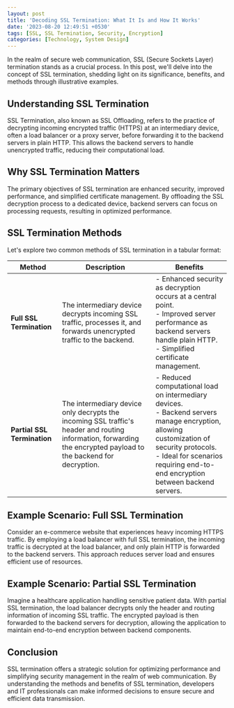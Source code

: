 ```yaml
---
layout: post
title: 'Decoding SSL Termination: What It Is and How It Works'
date: '2023-08-20 12:49:51 +0530'
tags: [SSL, SSL Termination, Security, Encryption]
categories: [Technology, System Design]
---
```


In the realm of secure web communication, SSL (Secure Sockets Layer) termination stands as a crucial process. In this post, we'll delve into the concept of SSL termination, shedding light on its significance, benefits, and methods through illustrative examples.

## Understanding SSL Termination

SSL Termination, also known as SSL Offloading, refers to the practice of decrypting incoming encrypted traffic (HTTPS) at an intermediary device, often a load balancer or a proxy server, before forwarding it to the backend servers in plain HTTP. This allows the backend servers to handle unencrypted traffic, reducing their computational load.

## Why SSL Termination Matters

The primary objectives of SSL termination are enhanced security, improved performance, and simplified certificate management. By offloading the SSL decryption process to a dedicated device, backend servers can focus on processing requests, resulting in optimized performance.

## SSL Termination Methods

Let's explore two common methods of SSL termination in a tabular format:

| Method | Description | Benefits |
|--------|-------------|----------|
| **Full SSL Termination** | The intermediary device decrypts incoming SSL traffic, processes it, and forwards unencrypted traffic to the backend. | - Enhanced security as decryption occurs at a central point.<br>- Improved server performance as backend servers handle plain HTTP.<br>- Simplified certificate management. |
| **Partial SSL Termination** | The intermediary device only decrypts the incoming SSL traffic's header and routing information, forwarding the encrypted payload to the backend for decryption. | - Reduced computational load on intermediary devices.<br>- Backend servers manage encryption, allowing customization of security protocols.<br>- Ideal for scenarios requiring end-to-end encryption between backend servers. |

## Example Scenario: Full SSL Termination

Consider an e-commerce website that experiences heavy incoming HTTPS traffic. By employing a load balancer with full SSL termination, the incoming traffic is decrypted at the load balancer, and only plain HTTP is forwarded to the backend servers. This approach reduces server load and ensures efficient use of resources.

## Example Scenario: Partial SSL Termination

Imagine a healthcare application handling sensitive patient data. With partial SSL termination, the load balancer decrypts only the header and routing information of incoming SSL traffic. The encrypted payload is then forwarded to the backend servers for decryption, allowing the application to maintain end-to-end encryption between backend components.

## Conclusion

SSL termination offers a strategic solution for optimizing performance and simplifying security management in the realm of web communication. By understanding the methods and benefits of SSL termination, developers and IT professionals can make informed decisions to ensure secure and efficient data transmission.
